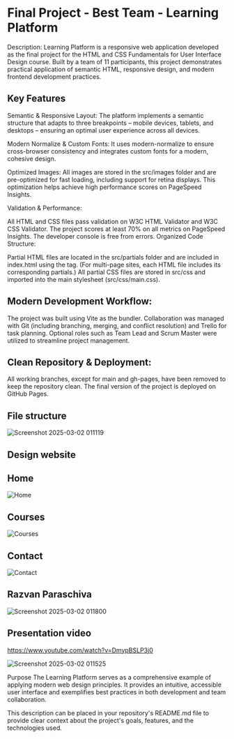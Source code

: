 # Final Project - Best Team - Learning Platform

Description:
Learning Platform is a responsive web application developed as the final project for the HTML and CSS Fundamentals for User Interface Design course. Built by a team of 11 participants, this project demonstrates practical application of semantic HTML, responsive design, and modern frontend development practices.

## Key Features
Semantic & Responsive Layout:
The platform implements a semantic structure that adapts to three breakpoints – mobile devices, tablets, and desktops – ensuring an optimal user experience across all devices.

Modern Normalize & Custom Fonts:
It uses modern-normalize to ensure cross-browser consistency and integrates custom fonts for a modern, cohesive design.

Optimized Images:
All images are stored in the src/images folder and are pre-optimized for fast loading, including support for retina displays. This optimization helps achieve high performance scores on PageSpeed Insights.

  Validation & Performance:

All HTML and CSS files pass validation on W3C HTML Validator and W3C CSS Validator.
The project scores at least 70% on all metrics on PageSpeed Insights.
The developer console is free from errors.
Organized Code Structure:

Partial HTML files are located in the src/partials folder and are included in index.html using the <load> tag. (For multi-page sites, each HTML file includes its corresponding partials.)
All partial CSS files are stored in src/css and imported into the main stylesheet (src/css/main.css).

## Modern Development Workflow:
The project was built using Vite as the bundler. Collaboration was managed with Git (including branching, merging, and conflict resolution) and Trello for task planning. Optional roles such as Team Lead and Scrum Master were utilized to streamline project management.

## Clean Repository & Deployment:
All working branches, except for main and gh-pages, have been removed to keep the repository clean. The final version of the project is deployed on GitHub Pages.

## File structure
![Screenshot 2025-03-02 011119](https://github.com/user-attachments/assets/7d790f57-a27c-4e6e-b6b8-7114a94307aa)


## Design website

## Home

![Home](https://github.com/user-attachments/assets/425dc6da-5060-4cee-964a-ca96760e268b)

## Courses

![Courses](https://github.com/user-attachments/assets/7fb9a1cb-e4be-4246-a31f-b7b69db7075f)

## Contact

![Contact](https://github.com/user-attachments/assets/dcfb1da6-3ab8-46d1-a8af-8e0378d978f1)

## Razvan Paraschiva

![Screenshot 2025-03-02 011800](https://github.com/user-attachments/assets/c65ec616-3fe1-49f9-9451-dd4b8a7597e9)




## Presentation video

https://www.youtube.com/watch?v=DmypBSLP3j0

![Screenshot 2025-03-02 011525](https://github.com/user-attachments/assets/701b590a-9bf6-4ea7-ac35-1f1dfbe99b60)




Purpose
The Learning Platform serves as a comprehensive example of applying modern web design principles. It provides an intuitive, accessible user interface and exemplifies best practices in both development and team collaboration.

This description can be placed in your repository's README.md file to provide clear context about the project's goals, features, and the technologies used.
